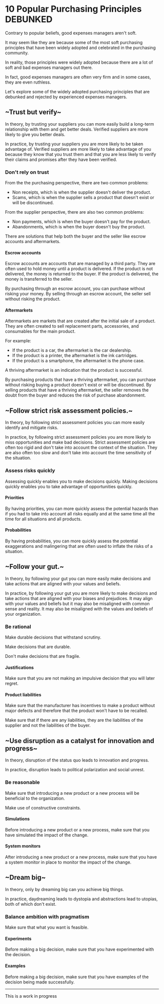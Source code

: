# 10 Popular Purchasing Principles DEBUNKED

Contrary to popular beliefs, good expenses managers aren't soft.

It may seem like they are because some of the most soft purchasing principles that have been widely adopted and celebrated in the purchasing community.

In reality, those principles were widely adopted because there are a lot of soft and bad expenses managers out there.

In fact, good expenses managers are often very firm and in some cases, they are even ruthless.

Let's explore some of the widely adopted purchasing principles that are debunked and rejected by experienced expenses managers.

## ~Trust but verify~

In theory, by trusting your suppliers you can more easily build a long-term relationship with them and get better deals. Verified suppliers are more likely to give you better deals.

In practice, by trusting your suppliers you are more likely to be taken advantage of. Verified suppliers are more likely to take advantage of you because they know that you trust them and that you are less likely to verify their claims and promises after they have been verified.

### Don't rely on trust

From the the purchasing perspective, there are two common problems:

- Non receipts, which is when the supplier doesn't deliver the product.
- Scams, which is when the supplier sells a product that doesn't exist or will be discontinued.

From the supplier perspective, there are also two common problems:

- Non payments, which is when the buyer doesn't pay for the product.
- Abandonments, which is when the buyer doesn't buy the product.

There are solutions that help both the buyer and the seller like escrow accounts and aftermarkets.

#### Escrow accounts

Escrow accounts are accounts that are managed by a third party.
They are often used to hold money until a product is delivered.
If the product is not delivered, the money is returned to the buyer.
If the product is delivered, the money is transferred to the seller.

By purchasing through an escrow account, you can purchase without risking your money.
By selling through an escrow account, the seller sell without risking the product.

#### Aftermarkets

Aftermarkets are markets that are created after the initial sale of a product.
They are often created to sell replacement parts, accessories, and consumables for the main product.

For example:

- If the product is a car, the aftermarket is the car dealership.
- If the product is a printer, the aftermarket is the ink cartridges.
- If the product is a smartphone, the aftermarket is the phone case.

A thriving aftermarket is an indication that the product is successful.

By purchasing products that have a thriving aftermarket, you can purchase without risking buying a product doesn't exist or will be discontinued.
By selling products that have a thriving aftermarket, the seller removes the doubt from the buyer and reduces the risk of purchase abandonment.

## ~Follow strict risk assessment policies.~

In theory, by following strict assessment policies you can more easily identify and mitigate risks.

In practice, by following strict assessment policies you are more likely to miss opportunities and make bad decisions. Strict assessment policies are often too rigid and don't take into account the context of the situation. They are also often too slow and don't take into account the time sensitivity of the situation.

### Assess risks quickly

Assessing quickly enables you to make decisions quickly. Making decisions quickly enables you to take advantage of opportunities quickly.

#### Priorities

By having priorities, you can more quickly assess the potential hazards than if you had to take into account all risks equally and at the same time all the time for all situations and all products.

#### Probabilities

By having probabilities, you can more quickly assess the potential exaggerations and malingering that are often used to inflate the risks of a situation.

## ~Follow your gut.~

In theory, by following your gut you can more easily make decisions and take actions that are aligned with your values and beliefs.

In practice, by following your gut you are more likely to make decisions and take actions that are aligned with your biases and prejudices. It may align with your values and beliefs but it may also be misaligned with common sense and reality. It may also be misaligned with the values and beliefs of your organization.

### Be rational

Make durable decisions that withstand scrutiny.

Make decisions that are durable.

Don't make decisions that are fragile.

#### Justifications

Make sure that you are not making an impulsive decision that you will later regret.

#### Product liabilities

Make sure that the manufacturer has incentives to make a product without major defects and therefore that the product won't have to be recalled.

Make sure that if there are any liabilities, they are the liabilities of the supplier and not the liabilities of the buyer.

## ~Use disruption as a catalyst for innovation and progress~

In theory, disruption of the status quo leads to innovation and progress.

In practice, disruption leads to political polarization and social unrest.

### Be reasonable

Make sure that introducing a new product or a new process will be beneficial to the organization.

Make use of constructive constraints.

#### Simulations

Before introducing a new product or a new process, make sure that you have simulated the impact of the change.

#### System monitors

After introducing a new product or a new process, make sure that you have a system monitor in place to monitor the impact of the change.

## ~Dream big~

In theory, only by dreaming big can you achieve big things.

In practice, daydreaming leads to dystopia and abstractions lead to utopias, both of which don't exist.

### Balance ambition with pragmatism

Make sure that what you want is feasible.

#### Experiments

Before making a big decision, make sure that you have experimented with the decision.

#### Examples

Before making a big decision, make sure that you have examples of the decision being made successfully.

<hr>

This is a work in progress
